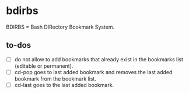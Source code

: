 
# bdirbs

BDIRBS = Bash DIRectory Bookmark System.

## to-dos

 - [ ] do not allow to add bookmarks that already exist in the bookmarks list (editable or permanent).
 - [ ] cd-pop goes to last added bookmark and removes the last added bookmark from the bookmark list.
 - [ ] cd-last goes to the last added bookmark.
